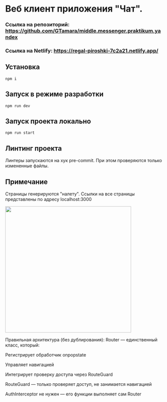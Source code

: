 # Веб клиент приложения "Чат".

### Ссылка на репозиторий: https://github.com/GTamara/middle.messenger.praktikum.yandex

### Ссылка на Netlify: https://regal-piroshki-7c2a21.netlify.app/

## Установка

`npm i`

## Запуск в режиме разработки

`npm run dev`

## Запуск проекта локально

`npm run start`

## Линтинг проекта
Линтеры запускаются на хук pre-commit. При этом проверяются только измененные файлы.

## Примечание

Страницы генерируются "налету". Ссылки на все страницы представлены по адресу localhost:3000

<img src="https://github.com/user-attachments/assets/170ab311-565c-42c9-afa4-375b84fd129e" width="400" />

Правильная архитектура (без дублирования):
Router — единственный класс, который:

Регистрирует обработчик onpopstate

Управляет навигацией

Интегрирует проверку доступа через RouteGuard

RouteGuard — только проверяет доступ, не занимается навигацией

AuthInterceptor не нужен — его функции выполняет сам Router
